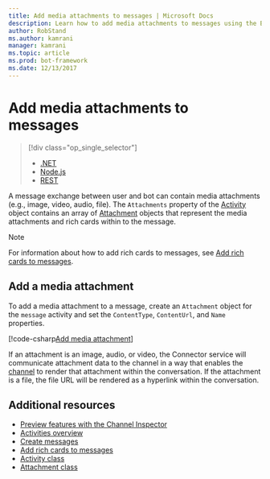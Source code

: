 ```yaml
---
title: Add media attachments to messages | Microsoft Docs
description: Learn how to add media attachments to messages using the Bot Builder SDK for .NET.
author: RobStand
ms.author: kamrani
manager: kamrani
ms.topic: article
ms.prod: bot-framework
ms.date: 12/13/2017
---
```


# Add media attachments to messages
> [!div class="op_single_selector"]
> - [.NET](../dotnet/bot-builder-dotnet-add-media-attachments.md)
> - [Node.js](../nodejs/bot-builder-nodejs-send-receive-attachments.md)
> - [REST](../rest-api/bot-framework-rest-connector-add-media-attachments.md)

A message exchange between user and bot can contain media attachments (e.g., image, video, audio, file). 
The `Attachments` property of the <a href="/dotnet/api/microsoft.bot.connector.activity" target="_blank">Activity</a> object contains an array of <a href="/dotnet/api/microsoft.bot.connector.attachment" target="_blank">Attachment</a> objects that represent the media attachments and rich cards within to the message. 

> [!NOTE]
> For information about how to add rich cards to messages, see 
> [Add rich cards to messages](bot-builder-dotnet-add-rich-card-attachments.md).

## Add a media attachment  

To add a media attachment to a message, create an `Attachment` object for the `message` activity and set 
the `ContentType`, `ContentUrl`, and `Name` properties. 

[!code-csharp[Add media attachment](../includes/code/dotnet-add-attachments.cs#addMediaAttachment)]

If an attachment is an image, audio, or video, the Connector service will communicate attachment data to the channel in a way that enables the [channel](bot-builder-dotnet-channeldata.md) to render that attachment within the conversation. If the attachment is a file, the file URL will be rendered as a hyperlink within the conversation.

## Additional resources

- [Preview features with the Channel Inspector][inspector]
- [Activities overview](bot-builder-dotnet-activities.md)
- [Create messages](bot-builder-dotnet-create-messages.md)
- [Add rich cards to messages](bot-builder-dotnet-add-rich-card-attachments.md)
- <a href="/dotnet/api/microsoft.bot.connector.activity" target="_blank">Activity class</a>
- <a href="/dotnet/api/microsoft.bot.connector.attachment" target="_blank">Attachment class</a>

[inspector]: ../bot-service-channel-inspector.md

